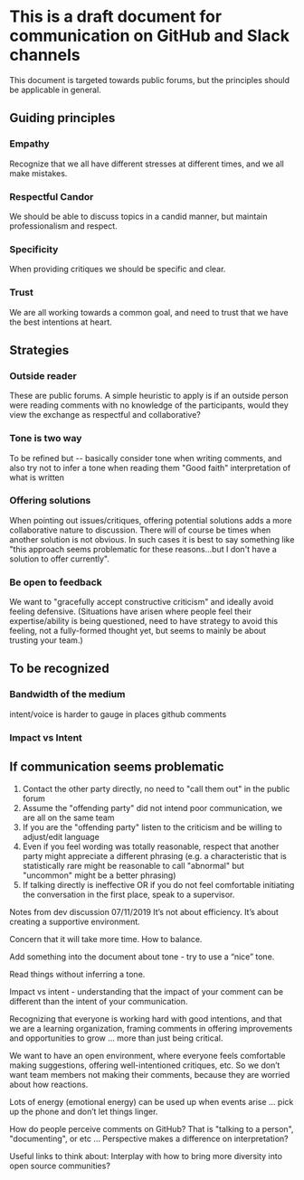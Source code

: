 # This is a draft document for communication on GitHub and Slack channels 

This document is targeted towards public forums, but the principles should be applicable in general.

## Guiding principles
### Empathy
Recognize that we all have different stresses at different times, and we all make mistakes.
### Respectful Candor
We should be able to discuss topics in a candid manner, but maintain professionalism and respect.
### Specificity
When providing critiques we should be specific and clear.
### Trust
We are all working towards a common goal, and need to trust that we have the best intentions at heart.

## Strategies
### Outside reader
These are public forums. A simple heuristic to apply is if an outside person were reading comments with no knowledge of the participants, would they view the exchange as respectful and collaborative?

### Tone is two way
To be refined but -- basically consider tone when writing comments, and also try not to infer a tone when reading them
"Good faith" interpretation of what is written

### Offering solutions

When pointing out issues/critiques, offering potential solutions adds a more collaborative nature to discussion. There
will of course be times when another solution is not obvious. In such cases it is best to say something like "this
approach seems problematic for these reasons...but I don't have a solution to offer currently".

### Be open to feedback
We want to "gracefully accept constructive criticism" and ideally avoid feeling defensive. (Situations have arisen where people feel their expertise/ability is being questioned, need to have strategy to avoid this feeling, not a fully-formed thought yet, but seems to mainly be about trusting your team.)

## To be recognized

### Bandwidth of the medium 

intent/voice is harder to gauge in places github comments

### Impact vs Intent


## If communication seems problematic
1. Contact the other party directly, no need to "call them out" in the public forum
2. Assume the "offending party" did not intend poor communication, we are all on the same team
3. If you are the "offending party" listen to the criticism and be willing to adjust/edit language
4. Even if you feel wording was totally reasonable, respect that another party might appreciate a different phrasing (e.g. a characteristic that is statistically rare might be reasonable to call "abnormal" but "uncommon" might be a better phrasing)
5. If talking directly is ineffective OR if you do not feel comfortable initiating the conversation in the first place, speak to a supervisor. 


Notes from dev discussion 07/11/2019
It’s not about efficiency. It’s about creating a supportive environment.

Concern that it will take more time. How to balance.

Add something into the document about tone - try to use a “nice” tone. 

Read things without inferring a tone.

Impact vs intent - understanding that the impact of your comment can be different than the intent of your communication.

Recognizing that everyone is working hard with good intentions, and that we are a learning organization, framing
comments in offering improvements and opportunities to grow ... more than just being critical.

We want to have an open environment, where everyone feels comfortable making suggestions, offering well-intentioned
critiques, etc. So we don’t want team members not making their comments, because they are worried about how reactions.

Lots of energy (emotional energy) can be used up when events arise … pick up the phone and don’t let things linger.

How do people perceive comments on GitHub? That is "talking to a person", "documenting", or etc ... Perspective makes a difference on interpretation?

Useful links to think about: 
Interplay with how to bring more diversity into open source communities? 

